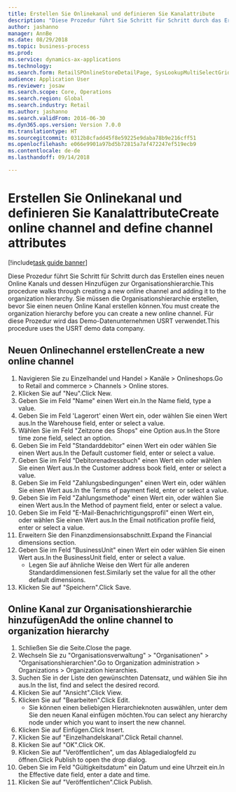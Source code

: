 ```yaml
--- 
title: Erstellen Sie Onlinekanal und definieren Sie Kanalattribute
description: "Diese Prozedur führt Sie Schritt für Schritt durch das Erstellen eines neuen Online Kanals und dessen Hinzufügen zur Organisationshierarchie."
author: jashanno
manager: AnnBe
ms.date: 08/29/2018
ms.topic: business-process
ms.prod: 
ms.service: dynamics-ax-applications
ms.technology: 
ms.search.form: RetailSPOnlineStoreDetailPage, SysLookupMultiSelectGrid, DimensionLookup, OMHierarchyManager, HierarchyDesigner, OMNodeSelection, HierarchyPublishAndCloseForm
audience: Application User
ms.reviewer: josaw
ms.search.scope: Core, Operations
ms.search.region: Global
ms.search.industry: Retail
ms.author: jashanno
ms.search.validFrom: 2016-06-30
ms.dyn365.ops.version: Version 7.0.0
ms.translationtype: HT
ms.sourcegitcommit: 0312b8cfadd45f8e59225e9daba78b9e216cff51
ms.openlocfilehash: e066e9901a97bd5b72815a7af472247ef519ecb9
ms.contentlocale: de-de
ms.lasthandoff: 09/14/2018

---
```

# <a name="create-online-channel-and-define-channel-attributes"></a><span data-ttu-id="427d3-103">Erstellen Sie Onlinekanal und definieren Sie Kanalattribute</span><span class="sxs-lookup"><span data-stu-id="427d3-103">Create online channel and define channel attributes</span></span>

[!include[task guide banner](../includes/task-guide-banner.md)]

<span data-ttu-id="427d3-104">Diese Prozedur führt Sie Schritt für Schritt durch das Erstellen eines neuen Online Kanals und dessen Hinzufügen zur Organisationshierarchie.</span><span class="sxs-lookup"><span data-stu-id="427d3-104">This procedure walks through creating a new online channel and adding it to the organization hierarchy.</span></span> <span data-ttu-id="427d3-105">Sie müssen die Organisationshierarchie erstellen, bevor Sie einen neuen Online Kanal erstellen können.</span><span class="sxs-lookup"><span data-stu-id="427d3-105">You must create the organization hierarchy before you can create a new online channel.</span></span> <span data-ttu-id="427d3-106">Für diese Prozedur wird das Demo-Datenunternehmen USRT verwendet.</span><span class="sxs-lookup"><span data-stu-id="427d3-106">This procedure uses the USRT demo data company.</span></span>


## <a name="create-a-new-online-channel"></a><span data-ttu-id="427d3-107">Neuen Onlinechannel erstellen</span><span class="sxs-lookup"><span data-stu-id="427d3-107">Create a new online channel</span></span>
1. <span data-ttu-id="427d3-108">Navigieren Sie zu Einzelhandel und Handel > Kanäle > Onlineshops.</span><span class="sxs-lookup"><span data-stu-id="427d3-108">Go to Retail and commerce > Channels > Online stores.</span></span>
2. <span data-ttu-id="427d3-109">Klicken Sie auf "Neu".</span><span class="sxs-lookup"><span data-stu-id="427d3-109">Click New.</span></span>
3. <span data-ttu-id="427d3-110">Geben Sie im Feld "Name" einen Wert ein.</span><span class="sxs-lookup"><span data-stu-id="427d3-110">In the Name field, type a value.</span></span>
4. <span data-ttu-id="427d3-111">Geben Sie im Feld 'Lagerort' einen Wert ein, oder wählen Sie einen Wert aus.</span><span class="sxs-lookup"><span data-stu-id="427d3-111">In the Warehouse field, enter or select a value.</span></span>
5. <span data-ttu-id="427d3-112">Wählen Sie im Feld "Zeitzone des Shops" eine Option aus.</span><span class="sxs-lookup"><span data-stu-id="427d3-112">In the Store time zone field, select an option.</span></span>
6. <span data-ttu-id="427d3-113">Geben Sie im Feld "Standarddebitor" einen Wert ein oder wählen Sie einen Wert aus.</span><span class="sxs-lookup"><span data-stu-id="427d3-113">In the Default customer field, enter or select a value.</span></span>
7. <span data-ttu-id="427d3-114">Geben Sie im Feld "Debitorenadressbuch" einen Wert ein oder wählen Sie einen Wert aus.</span><span class="sxs-lookup"><span data-stu-id="427d3-114">In the Customer address book field, enter or select a value.</span></span>
8. <span data-ttu-id="427d3-115">Geben Sie im Feld "Zahlungsbedingungen" einen Wert ein, oder wählen Sie einen Wert aus.</span><span class="sxs-lookup"><span data-stu-id="427d3-115">In the Terms of payment field, enter or select a value.</span></span>
9. <span data-ttu-id="427d3-116">Geben Sie im Feld "Zahlungsmethode" einen Wert ein, oder wählen Sie einen Wert aus.</span><span class="sxs-lookup"><span data-stu-id="427d3-116">In the Method of payment field, enter or select a value.</span></span>
10. <span data-ttu-id="427d3-117">Geben Sie im Feld "E-Mail-Benachrichtigungsprofil" einen Wert ein, oder wählen Sie einen Wert aus.</span><span class="sxs-lookup"><span data-stu-id="427d3-117">In the Email notification profile field, enter or select a value.</span></span>
11. <span data-ttu-id="427d3-118">Erweitern Sie den Finanzdimensionsabschnitt.</span><span class="sxs-lookup"><span data-stu-id="427d3-118">Expand the Financial dimensions section.</span></span>
12. <span data-ttu-id="427d3-119">Geben Sie im Feld "BusinessUnit" einen Wert ein oder wählen Sie einen Wert aus.</span><span class="sxs-lookup"><span data-stu-id="427d3-119">In the BusinessUnit field, enter or select a value.</span></span>
    * <span data-ttu-id="427d3-120">Legen Sie auf ähnliche Weise den Wert für alle anderen Standarddimensionen fest.</span><span class="sxs-lookup"><span data-stu-id="427d3-120">Similarly set the value for all the other default dimensions.</span></span>  
13. <span data-ttu-id="427d3-121">Klicken Sie auf "Speichern".</span><span class="sxs-lookup"><span data-stu-id="427d3-121">Click Save.</span></span>

## <a name="add-the-online-channel-to-organization-hierarchy"></a><span data-ttu-id="427d3-122">Online Kanal zur Organisationshierarchie hinzufügen</span><span class="sxs-lookup"><span data-stu-id="427d3-122">Add the online channel to organization hierarchy</span></span>
1. <span data-ttu-id="427d3-123">Schließen Sie die Seite.</span><span class="sxs-lookup"><span data-stu-id="427d3-123">Close the page.</span></span>
2. <span data-ttu-id="427d3-124">Wechseln Sie zu "Organisationsverwaltung" > "Organisationen" > "Organisationshierarchien".</span><span class="sxs-lookup"><span data-stu-id="427d3-124">Go to Organization administration > Organizations > Organization hierarchies.</span></span>
3. <span data-ttu-id="427d3-125">Suchen Sie in der Liste den gewünschten Datensatz, und wählen Sie ihn aus.</span><span class="sxs-lookup"><span data-stu-id="427d3-125">In the list, find and select the desired record.</span></span>
4. <span data-ttu-id="427d3-126">Klicken Sie auf "Ansicht".</span><span class="sxs-lookup"><span data-stu-id="427d3-126">Click View.</span></span>
5. <span data-ttu-id="427d3-127">Klicken Sie auf "Bearbeiten".</span><span class="sxs-lookup"><span data-stu-id="427d3-127">Click Edit.</span></span>
    * <span data-ttu-id="427d3-128">Sie können einen beliebigen Hierarchieknoten auswählen, unter dem Sie den neuen Kanal einfügen möchten.</span><span class="sxs-lookup"><span data-stu-id="427d3-128">You can select any hierarchy node under which you want to insert the new channel.</span></span>  
6. <span data-ttu-id="427d3-129">Klicken Sie auf Einfügen.</span><span class="sxs-lookup"><span data-stu-id="427d3-129">Click Insert.</span></span>
7. <span data-ttu-id="427d3-130">Klicken Sie auf "Einzelhandelskanal".</span><span class="sxs-lookup"><span data-stu-id="427d3-130">Click Retail channel.</span></span>
8. <span data-ttu-id="427d3-131">Klicken Sie auf "OK".</span><span class="sxs-lookup"><span data-stu-id="427d3-131">Click OK.</span></span>
9. <span data-ttu-id="427d3-132">Klicken Sie auf "Veröffentlichen", um das Ablagedialogfeld zu öffnen.</span><span class="sxs-lookup"><span data-stu-id="427d3-132">Click Publish to open the drop dialog.</span></span>
10. <span data-ttu-id="427d3-133">Geben Sie im Feld "Gültigkeitsdatum" ein Datum und eine Uhrzeit ein.</span><span class="sxs-lookup"><span data-stu-id="427d3-133">In the Effective date field, enter a date and time.</span></span>
11. <span data-ttu-id="427d3-134">Klicken Sie auf "Veröffentlichen".</span><span class="sxs-lookup"><span data-stu-id="427d3-134">Click Publish.</span></span>


